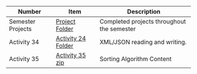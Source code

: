 | Number | Item | Description|
| --- | --- | --- |
| Semester Projects | [Project Folder](https://github.com/Oij13/CS121OJ/tree/master/src/CS121Projects) | Completed projects throughout the semester |
| Activity 34 | [Activity 24 Folder](https://github.com/Oij13/CS121OJ/tree/master/src/weekFifteen) | XML/JSON reading and writing. |
| Activity 35 | [Activity 35 zip](https://github.com/Oij13/CS121OJ/blob/master/src/Hands-On%20Activity%2035.zip) | Sorting Algorithm Content |
